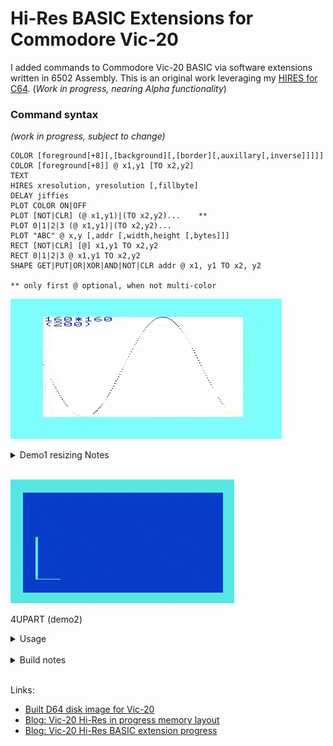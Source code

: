 # Hi-Res BASIC Extensions for Commodore Vic-20 #

I added commands to Commodore Vic-20 BASIC via software extensions
written in 6502 Assembly.  This is an original work leveraging my [HIRES for C64](https://github.com/davervw/hires-c64). (_Work in progress, nearing Alpha functionality_)

### Command syntax ###
_(work in progress, subject to change)_

    COLOR [foreground[+8][,[background][,[border][,auxillary[,inverse]]]]]
    COLOR [foreground[+8]] @ x1,y1 [TO x2,y2]
    TEXT
    HIRES xresolution, yresolution [,fillbyte]
    DELAY jiffies
    PLOT COLOR ON|OFF
    PLOT [NOT|CLR] (@ x1,y1)|(TO x2,y2)...    **
    PLOT 0|1|2|3 (@ x1,y1)|(TO x2,y2)...
    PLOT "ABC" @ x,y [,addr [,width,height [,bytes]]]
    RECT [NOT|CLR] [@] x1,y1 TO x2,y2
    RECT 0|1|2|3 @ x1,y1 TO x2,y2
    SHAPE GET|PUT|OR|XOR|AND|NOT|CLR addr @ x1, y1 TO x2, y2

    ** only first @ optional, when not multi-color

![Demo1 resizing](https://github.com/davervw/hires-vic-20/raw/master/doc/media/demo1/video.gif)
<details>
<summary>Demo1 resizing Notes</summary>

    Keys ,.<> change resolution
    Cursor keys adjust screen positioning
    RETURN exits
    (recommend run in Vice warp mode in emulation except for positioning)

</details>

</br>

![Demo2 shapes or blit](https://github.com/davervw/hires-vic-20/raw/master/doc/media/demo2/video2.gif)

4UPART (demo2)

<details>
<summary>Usage</summary>

    REM REQUIRES 8K expansion at $2000, and 8K expansion at $A000
    LOAD"LOADER",8 : REM LOAD/INIT HIRES20.ML
    RUN
    LOAD"HIRES28",8 : REM DEMO1
    RUN
    LOAD"4UPART",8 : REM DEMO2
    RUN

</details>

</br>

<details>
<summary>Build notes</summary>

* Compiling requires [ACME](https://sourceforge.net/projects/acme-crossass/) for use with Microsoft Visual Code.  
* Also leverages [Esshahn/acme-assembly-vscode-template](https://github.com/Esshahn/acme-assembly-vscode-template)
* Build launches [VICE](http://vice-emu.sourceforge.net/index.html#download) C-64 Emulator so install that too.
* And some manual editing of the development system and configuration files is required (e.g. ACME and VICE locations).  See build.sh for use within Visual Code.
* Additional work will be required for non-Windows platforms (but it's easy).
</details>

</br>

Links: 

* [Built D64 disk image for Vic-20](https://github.com/davervw/hires-vic-20/raw/master/build/hires20.d64)
* [Blog: Vic-20 Hi-Res in progress memory layout](https://techwithdave.davevw.com/2022/07/vic-20-hi-res-in-progress-memory-layout.html)
* [Blog: Vic-20 Hi-Res BASIC extension progress](https://techwithdave.davevw.com/2022/08/vic-20-hi-res-basic-extension-progress.html)

